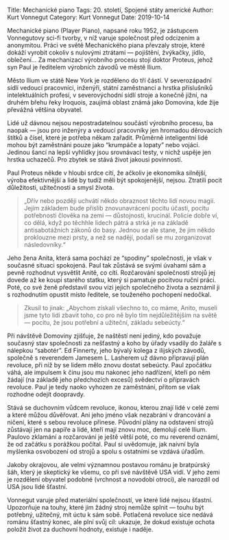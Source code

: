 Title: Mechanické piano
Tags: 20. století, Spojené státy americké
Author: Kurt Vonnegut
Category: Kurt Vonnegut
Date: 2019-10-14

Mechanické piano (Player Piano), napsané roku 1952, je zástupcem Vonnegutovy sci-fi tvorby, v níž varuje společnost před odcizením a anonymitou. Práci ve světě Mechanického piana převzaly stroje, které dokáží vyrobit cokoliv s nulovými ztrátami — pojištění, žvýkačky, jídlo, oblečení… Za mechanizací výrobního procesu stojí doktor Proteus, jehož syn Paul je ředitelem výrobních závodů ve městě Ilium.

Město Ilium ve státě New York je rozděleno do tří částí. V severozápadní sídlí vedoucí pracovníci, inženýři, státní zaměstnanci a hrstka příslušníků intelektuálních profesí, v severovýchodní sídlí stroje a konečně jižní, na druhém břehu řeky Iroquois, zaujímá oblast známá jako Domovina, kde žije převážná většina obyvatel.

Lidé už dávnou nejsou nepostradatelnou součástí výrobního procesu, ba naopak — jsou pro inženýry a vedoucí pracovníky jen hromadou děrovacích štítků a čísel, které je potřeba někam zařadit. Průměrně inteligentní lidé mohou být zaměstnáni pouze jako “krumpáče a lopaty” nebo vojáci. Jedinou šancí na lepší vyhlídky jsou srovnávací testy, v nichž uspěje jen hrstka uchazečů. Pro zbytek se stává život jakousi povinností.

Paul Proteus někde v hloubi srdce cítí, že ačkoliv je ekonomika silnější, výroba efektivnější a lidé by tudíž měli být spokojenější, nejsou. Ztratili pocit důležitosti, užitečnosti a smysl života.


> „Dřív nebo později uchvátí někdo obraznost těchto lidí novou magií. Jejím základem bude příslib znovunavrácení pocitu účasti, pocitu potřebnosti člověka na zemi — dů­stojnosti, krucinál. Policie dobře ví, co dělá, když po těchhle lidech pátrá a strká je na základě antisabotážních zá­konů do basy. Jednou se ale stane, že jim někdo pro­klouzne mezi prsty, a než se nadějí, podaří se mu zor­ganizovat následovníky.“

Jeho žena Anita, která sama pochází ze “spodiny” společnosti, je však v současné situaci spokojená. Paul tak zůstává se svými úvahami sám a pevně rozhodnut vysvětlit Anitě, co cítí. Rozčarování společností strojů jej dovede až ke koupi starého statku, který si pamatuje pocitvou ruční práci. Poté, co své ženě představil svou vizi jejich společného života a seznámil ji s rozhodnutím opustit místo ředitele, se touženého pochopení nedočkal.


> Zkusil to jinak: „Abychom získali všechno to, co máme, Anito, museli jsme tyto lidi zbavit toho, co pro ně bylo tím nejdůležitějším na světě — pocitu, že jsou potřební a užiteční, základu sebeúcty.“

Při návštěvě Domoviny zjišťuje, že naštěstí není jediný, kdo považuje současný stav společnosti za nešťastný a koho by úřady vsadily do žaláře s nálepkou “sabotér”. Ed Finnerty, jeho bývalý kolega z ilijských závodů, společně s reverendem Jamesem L. Lasherem už dávno připravují plán revoluce, při níž by se lidem mělo znovu dostat sebeúcty. Paul zpočátku váhá, ale impulsem k činu jsou mu nakonec jeho nadřízení, kteří po něm žádají (na základě jeho předchozích excesů) svědectví o přípravách revoluce. Paul je tedy naoko vyhozen ze zaměstnání, přitom se však rozhodne odejít doopravdy.

Stává se duchovním vůdcem revoluce, ikonou, kterou znají lidé v celé zemi a které můžou důvěřovat. Ani jeho jméno však nezabrání v drancování a ničení, které s sebou revoluce přinese. Původní plány na odstavení strojů zůstávají jen na papíře a lidé, kteří mají znovu moc, demolují celé Ilium. Paulovo zklamání a rozčarování je ještě větší poté, co mu reverend oznámí, že od začátku s porážkou počítal. Paul si uvědomuje, jak naivní byla myšlenka osvobození od strojů a spolu s ostatními se vzdává úřadům.

Jakoby okrajovou, ale velmi významnou postavou románu je bratpúrský šáh, který je skeptický ke všemu, co při své návštěvě USA vidí. V jeho zemi je rozdělení obyvatel podobné (vrchnost a novodobí otroci), ale narozdíl od USA jsou lidé šťastní.

Vonnegut varuje před materiální společností, ve které lidé nejsou šťastní. Upozorňuje na touhy, které jim žádný stroj nemůže splnit — touhu být potřebný, užitečný, mít úctu k sám sobě. Potlačená revoluce sice nedává románu šťastný konec, ale plní svůj cíl: ukazuje, že dokud existuje ochota položit život za duchovní hodnoty, existuje i naděje.

